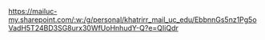 https://mailuc-my.sharepoint.com/:w:/g/personal/khatrirr_mail_uc_edu/EbbnnGs5nz1Pg5oVadH5T24BD3SG8urx30WfUoHnhudY-Q?e=QIiQdr
